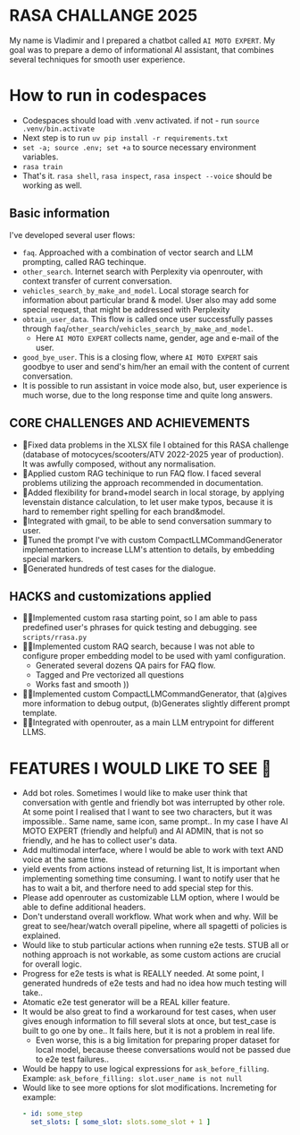 # RASA CHALLANGE 2025
My name is Vladimir and I prepared a chatbot called `AI MOTO EXPERT`.
My goal was to prepare a demo of informational AI assistant, that combines several techniques for smooth user experience.

# How to run in codespaces
- Codespaces should load with .venv activated. if not - run `source .venv/bin.activate`
- Next step is to run `uv pip install -r requirements.txt`
- `set -a; source .env; set +a` to source necessary environment variables.
- `rasa train`
- That's it. `rasa shell`, `rasa inspect`, `rasa inspect --voice` should be working as well.

## Basic information
I've developed several user flows:
- `faq`. Approached with a combination of vector search and LLM prompting, called RAG techinque.
- `other_search`. Internet search with Perplexity via openrouter, with context transfer of current conversation.
- `vehicles_search_by_make_and_model`. Local storage search for information about particular brand & model. User also may add some special request, that might be addressed with Perplexity
- `obtain_user_data`. This flow is called once user successfully passes through `faq`/`other_search`/`vehicles_search_by_make_and_model`.
  - Here `AI MOTO EXPERT` collects name, gender, age and e-mail of the user.
- `good_bye_user`. This is a closing flow, where `AI MOTO EXPERT` sais goodbye to user and send's him/her an email with the content of current conversation.
- It is possible to run assistant in voice mode also, but, user experience is much worse, due to the long response time and quite long answers.

## CORE CHALLENGES AND ACHIEVEMENTS
- 💪Fixed data problems in the XLSX file I obtained for this RASA challenge (database of motocyces/scooters/ATV 2022-2025 year of production). It was awfully composed, without any normalisation.
- 💪Applied custom RAG techinique to run FAQ flow. I faced several problems utilizing the approach recommended in documentation.
- 💪Added flexibility for brand+model search in local storage, by applying levenstain distance calculation, to let user make typos, because it is hard to remember right spelling for each brand&model.
- 💪Integrated with gmail, to be able to send conversation summary to user.
- 💪Tuned the prompt I've with custom CompactLLMCommandGenerator implementation to increase LLM's attention to details, by embedding special markers. 
- 💪Generated hundreds of test cases for the dialogue.

## HACKS and customizations applied
- 🦹🏻‍Implemented custom rasa starting point, so I am able to pass predefined user's phrases for quick testing and debugging. see `scripts/rrasa.py`
- 🦹🏻‍Implemented custom RAQ search, because I was not able to configure proper embedding model to be used with yaml configuration.
  - Generated several dozens QA pairs for FAQ flow.
  - Tagged and Pre vectorized all questions
  - Works fast and smooth ))
- 🦹🏻‍Implemented custom CompactLLMCommandGenerator, that (a)gives more information to debug output, (b)Generates slightly different prompt template.
- 🦹🏻Integrated with openrouter, as a main LLM entrypoint for different LLMS.


# FEATURES I WOULD LIKE TO SEE 🤗
- Add bot roles. Sometimes I would like to make user think that conversation with gentle and friendly bot was interrupted by other role. At some point I realised that I want to see two characters, but it was impossible.. Same name, same icon, same prompt.. In my case I have AI MOTO EXPERT (friendly and helpful) and AI ADMIN, that is not so friendly, and he has to collect user's data.
- Add multimodal interface, where I would be able to work with text AND voice at the same time.
- yield events from actions instead of returning list, It is important when implementing something time consuming. I want to notify user that he has to wait a bit, and therfore need to add special step for this.
- Please add openrouter as customizable LLM option, where I would be able to define additional headers.
- Don't understand overall workflow. What work when and why. Will be great to see/hear/watch overall pipeline, where all spagetti of policies is explained.
- Would like to stub particular actions when running e2e tests. STUB all or nothing approach is not workable, as some custom actions are crucial for overall logic.
- Progress for e2e tests is what is REALLY needed. At some point, I generated hundreds of e2e tests and had no idea how much testing will take..
- Atomatic e2e test generator will be a REAL killer feature.
- It would be also great to find a workaround for test cases, when user gives enough information to fill several slots at once, but test_case is built to go one by one.. It fails here, but it is not a problem in real life.
  - Even worse, this is a big limitation for preparing proper dataset for local model, because theese conversations would not be passed due to e2e test failures..
- Would be happy to use logical expressions for `ask_before_filling`. Example: `ask_before_filling: slot.user_name is not null`
- Would like to see more options for slot modifications. Incremeting for example:
  ```yml
  - id: some_step
    set_slots: [ some_slot: slots.some_slot + 1 ]
  ```
